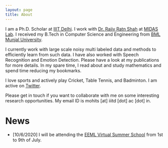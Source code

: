 ```yaml
---
layout: page
title: About
---
```


I am a Ph.D. Scholar at [IIIT Delhi](https://iiitd.ac.in/). I work with [Dr. Rajiv Ratn Shah](http://midas.iiitd.edu.in/team/rajiv-ratn-shah.html) at [MIDAS Lab](http://midas.iiitd.edu.in/). I received my B.Tech in Computer Science and Engineering from [BML Munjal University](https://www.bmu.edu.in/). 

I currently work with large scale noisy multi labeled data and methods to efficiently learn from such data. I have also worked with Speech Recognition and Emotion Detection. Please have a look at my publications for more details. In my spare time, I read about and study mathematics and spend time reducing my bookmarks.

I love sports and actively play Cricket, Table Tennis, and Badminton. I am active on [Twitter](https://twitter.com/mohitsharmaj29).

Please get in touch if you want to collaborate with me on some interesting research opportunities. My email ID is mohits [at] iiitd [dot] ac [dot] in.

# News

- [10/6/2020] I will be attending the [EEML Virtual Summer School](https://www.eeml.eu/home) from 1st to 9th of July. 